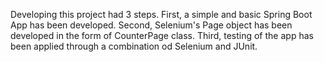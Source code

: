 Developing this project had 3 steps. First, a simple and basic Spring Boot App has been developed. Second, Selenium's Page object has been developed in the form of CounterPage class. Third, testing of the app has been applied through a combination od Selenium and JUnit.
